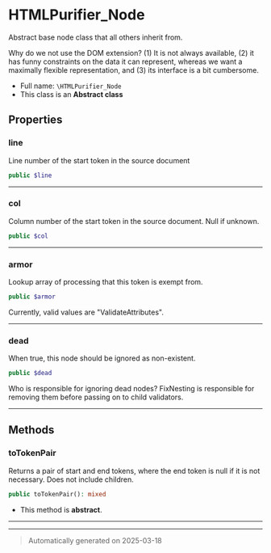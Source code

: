 
# HTMLPurifier_Node

Abstract base node class that all others inherit from.

Why do we not use the DOM extension?  (1) It is not always available,
(2) it has funny constraints on the data it can represent,
whereas we want a maximally flexible representation, and (3) its
interface is a bit cumbersome.

* Full name: `\HTMLPurifier_Node`
* This class is an **Abstract class**



## Properties


### line

Line number of the start token in the source document

```php
public $line
```






***

### col

Column number of the start token in the source document. Null if unknown.

```php
public $col
```






***

### armor

Lookup array of processing that this token is exempt from.

```php
public $armor
```

Currently, valid values are "ValidateAttributes".




***

### dead

When true, this node should be ignored as non-existent.

```php
public $dead
```

Who is responsible for ignoring dead nodes?  FixNesting is
responsible for removing them before passing on to child
validators.




***

## Methods


### toTokenPair

Returns a pair of start and end tokens, where the end token
is null if it is not necessary. Does not include children.

```php
public toTokenPair(): mixed
```




* This method is **abstract**.







***


***
> Automatically generated on 2025-03-18
